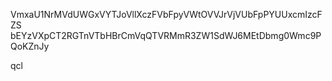 VmxaU1NrMVdUWGxVYTJoVllXczFVbFpyVWtOVVJrVjVUbFpPYUUxcmIzcFZS
bEYzVXpCT2RGTnVTbHBrCmVqQTVRMmR3ZW1SdWJ6MEtDbmg0Wmc9PQoKZnJy

qcl